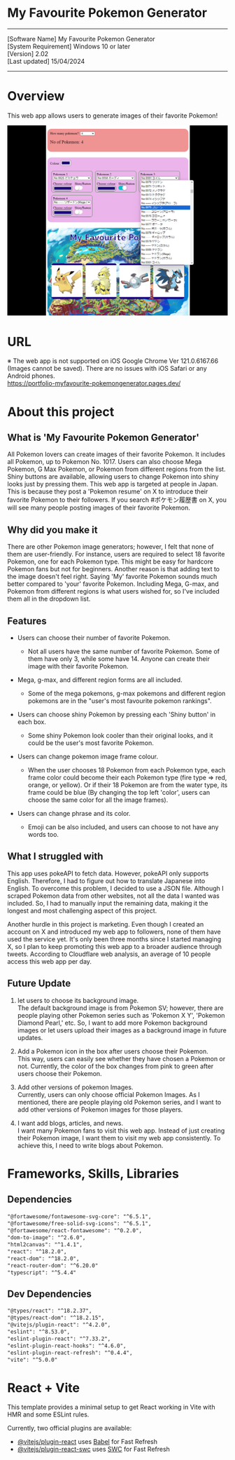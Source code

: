 # My Favourite Pokemon Generator  

----------------------------------------

[Software Name] My Favourite Pokemon Generator   
[System Requirement] Windows 10 or later  
[Version] 2.02  
[Last updated] 15/04/2024                                           

----------------------------------------

# Overview

This web app allows users to generate images of their favorite Pokemon!

![MyFavouritePokemonGenerator Image 1](images/MyFavouritePokemonGenerator01.png)

# URL
※ The web app is not supported on iOS Google Chrome Ver 121.0.6167.66 (Images cannot be saved). There are no issues with iOS Safari or any Android phones.  
https://portfolio-myfavourite-pokemongenerator.pages.dev/

# About this project
## What is 'My Favourite Pokemon Generator'
All Pokemon lovers can create images of their favorite Pokemon. It includes all Pokemon, up to Pokemon No. 1017. Users can also choose Mega Pokemon, G Max Pokemon, or Pokemon from different regions from the list. Shiny buttons are available, allowing users to change Pokemon into shiny looks just by pressing them. This web app is targeted at people in Japan. This is because they post a 'Pokemon resume' on X to introduce their favorite Pokemon to their followers. If you search #ポケモン履歴書 on X, you will see many people posting images of their favorite Pokemon.

## Why did you make it
There are other Pokemon image generators; however, I felt that none of them are user-friendly. For instance, users are required to select 18 favorite Pokemon, one for each Pokemon type. This might be easy for hardcore Pokemon fans but not for beginners. Another reason is that adding text to the image doesn't feel right. Saying 'My' favorite Pokemon sounds much better compared to 'your' favorite Pokemon. Including Mega, G-max, and Pokemon from different regions is what users wished for, so I've included them all in the dropdown list.
  
## Features
* Users can choose their number of favorite Pokemon.
  * Not all users have the same number of favorite Pokemon. Some of them have only 3, while some have 14. Anyone can create their image with their favorite Pokemon.

* Mega, g-max, and different region forms are all included.
  * Some of the mega pokemons, g-max pokemons and different region pokemons are in the "user's most favourite pokemon rankings". 

* Users can choose shiny Pokemon by pressing each 'Shiny button' in each box.
  * Some shiny Pokemon look cooler than their original looks, and it could be the user's most favorite Pokemon.

* Users can change pokemon image frame colour.  
  * When the user chooses 18 Pokemon from each Pokemon type, each frame color could become their each Pokemon type (fire type => red, orange, or yellow). Or if their 18 Pokemon are from the water type, its frame could be blue (By changing the top left 'color', users can choose the same color for all the image frames).

* Users can change phrase and its color.  
  * Emoji can be also included, and users can choose to not have any words too.
  
## What I struggled with
This app uses pokeAPI to fetch data. However, pokeAPI only supports English. Therefore, I had to figure out how to translate Japanese into English. To overcome this problem, I decided to use a JSON file. Although I scraped Pokemon data from other websites, not all the data I wanted was included. So, I had to manually input the remaining data, making it the longest and most challenging aspect of this project.

Another hurdle in this project is marketing. Even though I created an account on X and introduced my web app to followers, none of them have used the service yet. It's only been three months since I started managing X, so I plan to keep promoting this web app to a broader audience through tweets. According to Cloudflare web analysis, an average of 10 people access this web app per day.

## Future Update
1. let users to choose its background image.  
The default background image is from Pokemon SV; however, there are people playing other Pokemon series such as 'Pokemon X Y', 'Pokemon Diamond Pearl,' etc. So, I want to add more Pokemon background images or let users upload their images as a background image in future updates.

1. Add a Pokemon icon in the box after users choose their Pokemon.  
This way, users can easily see whether they have chosen a Pokemon or not. Currently, the color of the box changes from pink to green after users choose their Pokemon.

1. Add other versions of pokemon Images.  
Currently, users can only choose official Pokemon Images. As I mentioned, there are people playing old Pokemon series, and I want to add other versions of Pokemon images for those players.

1. I want add blogs, articles, and news.  
I want many Pokemon fans to visit this web app. Instead of just creating their Pokemon image, I want them to visit my web app consistently. To achieve this, I need to write blogs about Pokemon.


# Frameworks, Skills, Libraries
## Dependencies
    "@fortawesome/fontawesome-svg-core": "^6.5.1",
    "@fortawesome/free-solid-svg-icons": "^6.5.1",
    "@fortawesome/react-fontawesome": "^0.2.0",
    "dom-to-image": "^2.6.0",
    "html2canvas": "^1.4.1",
    "react": "^18.2.0",
    "react-dom": "^18.2.0",
    "react-router-dom": "^6.20.0"
    "typescript": "^5.4.4"
## Dev Dependencies
    "@types/react": "^18.2.37",
    "@types/react-dom": "^18.2.15",
    "@vitejs/plugin-react": "^4.2.0",
    "eslint": "^8.53.0",
    "eslint-plugin-react": "^7.33.2",
    "eslint-plugin-react-hooks": "^4.6.0",
    "eslint-plugin-react-refresh": "^0.4.4",
    "vite": "^5.0.0"

# React + Vite

This template provides a minimal setup to get React working in Vite with HMR and some ESLint rules.

Currently, two official plugins are available:

- [@vitejs/plugin-react](https://github.com/vitejs/vite-plugin-react/blob/main/packages/plugin-react/README.md) uses [Babel](https://babeljs.io/) for Fast Refresh
- [@vitejs/plugin-react-swc](https://github.com/vitejs/vite-plugin-react-swc) uses [SWC](https://swc.rs/) for Fast Refresh
